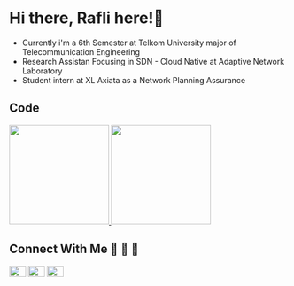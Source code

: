 # Hi there, Rafli here!👋
- Currently i'm a 6th Semester at Telkom University major of Telecommunication Engineering
- Research Assistan Focusing in SDN - Cloud Native at Adaptive Network Laboratory
- Student intern at XL Axiata as a Network Planning Assurance

## Code
<!-- [![Top Langs](https://github-readme-stats.vercel.app/api/top-langs/?username=raflihadiana&layout=compact&theme=dracula&langs_count=6)](https://github.com/raflihadiana) -->
<p align="left">
<a href="https://github.com/raflihadiana">
  <img height="180em" src="https://github-readme-stats-eight-theta.vercel.app/api?username=raflihadiana&show_icons=true&theme=cobalt&include_all_commits=true&count_private=true"/>
  <img height="180em" src="https://github-readme-stats.vercel.app/api/top-langs/?username=raflihadiana&layout=compact&theme=cobalt&langs_count=6"/>
</a>
</p>

## Connect With Me 🔗 📝 📍
<p align="left">
<a href="https://linkedin.com/in/raflihadiana/" target="_blank" rel = "noopener"><img align="center" src="https://raw.githubusercontent.com/rahuldkjain/github-profile-readme-generator/master/src/images/icons/Social/linked-in-alt.svg"height="20" width="30" /></a>
<a href="https://github.com/raflihadiana" target="_blank" rel = "noopener"><img align="center" src="https://raw.githubusercontent.com/rahuldkjain/github-profile-readme-generator/master/src/images/icons/Social/github.svg"height="20" width="30" /></a>
<a href="https://instagram.com/raflihadiana" target="_blank" rel = "noopener"><img align="center" src="https://raw.githubusercontent.com/rahuldkjain/github-profile-readme-generator/master/src/images/icons/Social/instagram.svg" alt="@faishalyb" height="20" width="30" /></a>



